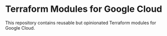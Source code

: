# Terraform Modules for Google Cloud

This repository contains reusable but opinionated Terraform modules for Google Cloud.

